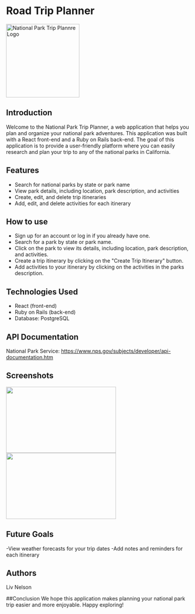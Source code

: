 # Road Trip Planner
<img src='https://liv-creative.com/wp-content/uploads/2023/02/national-park-trip-planner.png' alt='National Park Trip Plannre Logo' width=200 />

## Introduction
Welcome to the National Park Trip Planner, a web application that helps you plan and organize your national park adventures. This application was built with a React front-end and a Ruby on Rails back-end. The goal of this application is to provide a user-friendly platform where you can easily research and plan your trip to any of the national parks in California.

## Features
- Search for national parks by state or park name
- View park details, including location, park description, and activities
- Create, edit, and delete trip itineraries
- Add, edit, and delete activities for each itinerary


## How to use
- Sign up for an account or log in if you already have one.
- Search for a park by state or park name.
- Click on the park to view its details, including location, park description, and activities.
- Create a trip itinerary by clicking on the "Create Trip Itinerary" button.
- Add activities to your itinerary by clicking on the activities in the parks description.

## Technologies Used
- React (front-end)
- Ruby on Rails (back-end)
- Database: PostgreSQL

## API Documentation
National Park Service: https://www.nps.gov/subjects/developer/api-documentation.htm

## Screenshots
<img src='https://liv-creative.com/wp-content/uploads/2023/02/National-Park-Road-Trip-Planner.png' width='300' height='180'> <img src='https://liv-creative.com/wp-content/uploads/2023/02/natl-park-2.png' width='300' height='180'>

## Future Goals
-View weather forecasts for your trip dates
-Add notes and reminders for each itinerary

## Authors
Liv Nelson

##Conclusion
We hope this application makes planning your national park trip easier and more enjoyable. Happy exploring!
